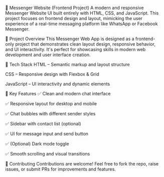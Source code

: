 💬 Messenger Website (Frontend Project)
A modern and responsive Messenger Website UI built entirely with HTML, CSS, and JavaScript. This project focuses on frontend design and layout, mimicking the user experience of a real-time messaging platform like WhatsApp or Facebook Messenger.

📌 Project Overview
This Messenger Web App is designed as a frontend-only project that demonstrates clean layout design, responsive behavior, and UI interactivity. It's perfect for showcasing skills in modern web development and user interface creation.

🧰 Tech Stack
HTML – Semantic markup and layout structure

CSS – Responsive design with Flexbox & Grid

JavaScript – UI interactivity and dynamic elements

🌟 Key Features
✅ Clean and modern chat interface

✅ Responsive layout for desktop and mobile

✅ Chat bubbles with different sender styles

✅ Sidebar with contact list (optional)

✅ UI for message input and send button

✅ (Optional) Dark mode toggle

✅ Smooth scrolling and visual transitions

🙌 Contributing
Contributions are welcome! Feel free to fork the repo, raise issues, or submit PRs for improvements and features.
